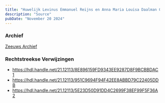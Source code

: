 ```yaml
---
title: "Huwelijk Levinus Emmanuel Reijns en Anna Maria Louisa Daalman 04-06-1890"
description: "Source"
pubDate: "November 20 2024"
---
```


### Archief
[Zeeuws Archief](https://www.zeeuwsarchief.nl/)

### Rechtstreekse Verwijzingen
- https://hdl.handle.net/21.12113/8E896159FD9343EE9287D8F9BCBBDAC1
- https://hdl.handle.net/21.12113/951C9694F94F42EE8ABBD79C22405DDB
- https://hdl.handle.net/21.12113/5E23D50D91DD4C2699F38EF99F5F36A2